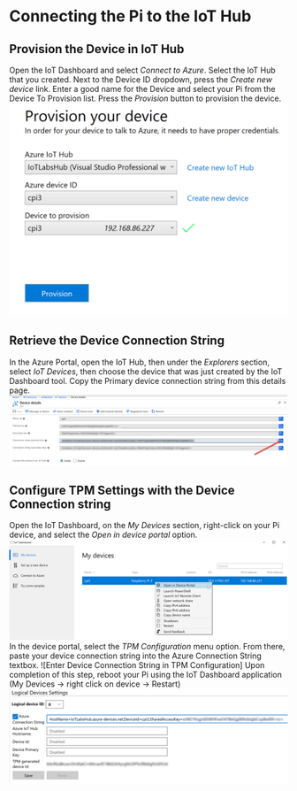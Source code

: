 # Connecting the Pi to the IoT Hub
## Provision the Device in IoT Hub
Open the IoT Dashboard and select *Connect to Azure*. Select the IoT Hub that you created. Next to the Device ID dropdown, press the *Create new device* link. Enter a good name for the Device and select your Pi from the Device To Provision list. Press the *Provision* button to provision the device. ![IoT Dashboard Provisioning Tool](./images/IoTDashboardProvisionTool.png)

## Retrieve the Device Connection String
In the Azure Portal, open the IoT Hub, then under the *Explorers* section, select *IoT Devices*, then choose the device that was just created by the IoT Dashboard tool. Copy the Primary device connection string from this details page. ![Portal Device Connection String](./images/PortalDeviceConnectionString.png)

## Configure TPM Settings with the Device Connection string
Open the IoT Dashboard, on the *My Devices* section, right-click on your Pi device, and select the *Open in device portal* option. ![Open in device portal](./images/openindeviceportal.png)
In the device portal, select the *TPM Configuration* menu option. From there, paste your device connection string into the Azure Connection String textbox. ![Enter Device Connection String in TPM Configuration]
Upon completion of this step, reboot your Pi using the IoT Dashboard application (My Devices -> right click on device -> Restart)
![Configure Device Connection String](./images/EnterDeviceConnectionString.png)



